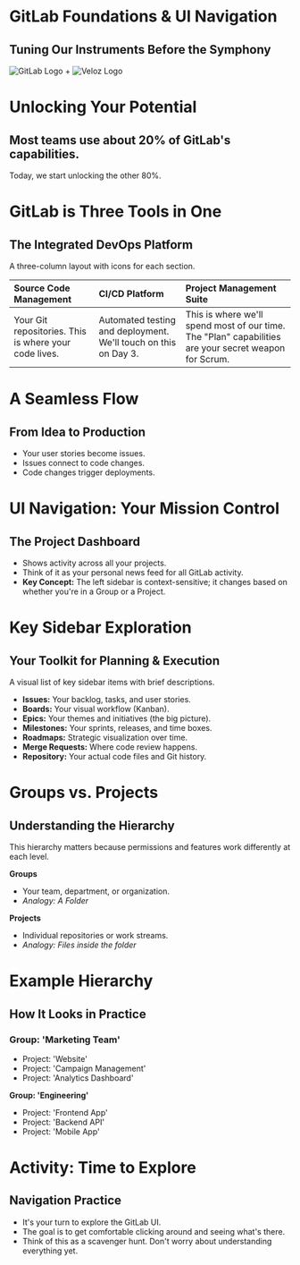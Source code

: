 # GitLab Foundations & UI Navigation

## Tuning Our Instruments Before the Symphony

![GitLab Logo](https://about.gitlab.com/images/press/logo/png/gitlab-icon-rgb.png) + ![Veloz Logo](https://img1.wsimg.com/isteam/ip/55a4d049-b669-44b1-befb-5cbb852ac163/Veloz-Logo.svg/:/rs=w:59,h:59,cg:true,m/cr=w:59,h:59/qt=q:100/ll)

# Unlocking Your Potential

## Most teams use about 20% of GitLab's capabilities.

Today, we start unlocking the other 80%.


# GitLab is Three Tools in One

## The Integrated DevOps Platform

A three-column layout with icons for each section.

| Source Code Management | CI/CD Platform | Project Management Suite |
| :---- | :---- | :---- |
| Your Git repositories. This is where your code lives. | Automated testing and deployment. We'll touch on this on Day 3\. | This is where we'll spend most of our time. The "Plan" capabilities are your secret weapon for Scrum. |


# A Seamless Flow

## From Idea to Production

* Your user stories become issues.  
* Issues connect to code changes.  
* Code changes trigger deployments.


# UI Navigation: Your Mission Control

## The Project Dashboard

* Shows activity across all your projects.  
* Think of it as your personal news feed for all GitLab activity.  
* **Key Concept:** The left sidebar is context-sensitive; it changes based on whether you're in a Group or a Project.


# Key Sidebar Exploration

## Your Toolkit for Planning & Execution

A visual list of key sidebar items with brief descriptions.

* **Issues:** Your backlog, tasks, and user stories.  
* **Boards:** Your visual workflow (Kanban).  
* **Epics:** Your themes and initiatives (the big picture).  
* **Milestones:** Your sprints, releases, and time boxes.  
* **Roadmaps:** Strategic visualization over time.  
* **Merge Requests:** Where code review happens.  
* **Repository:** Your actual code files and Git history.

# Groups vs. Projects

## Understanding the Hierarchy

This hierarchy matters because permissions and features work differently at each level.

**Groups**

* Your team, department, or organization.  
* *Analogy: A Folder*

**Projects**

* Individual repositories or work streams.  
* *Analogy: Files inside the folder*

# Example Hierarchy

## How It Looks in Practice

### Group: 'Marketing Team'

* Project: 'Website'  
* Project: 'Campaign Management'  
* Project: 'Analytics Dashboard'

**Group: 'Engineering'**

* Project: 'Frontend App'  
* Project: 'Backend API'  
* Project: 'Mobile App'

# Activity: Time to Explore

## Navigation Practice

* It's your turn to explore the GitLab UI.  
* The goal is to get comfortable clicking around and seeing what's there.  
* Think of this as a scavenger hunt. Don't worry about understanding everything yet.
